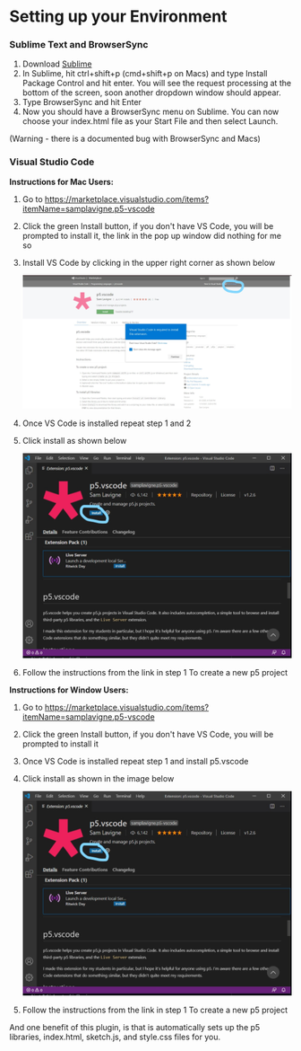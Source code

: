 # Setting up your Environment

### Sublime Text and BrowserSync

1. Download [Sublime](https://www.sublimetext.com/3)
2. In Sublime, hit ctrl+shift+p (cmd+shift+p on Macs) and type Install Package Control and hit enter. You will see the request processing at the bottom of the screen, soon another dropdown window should appear.
3. Type BrowserSync and hit Enter
4. Now you should have a BrowserSync menu on Sublime. You can now choose your index.html file as your Start File and then select Launch.

(Warning - there is a documented bug with BrowserSync and Macs)

### Visual Studio Code

**Instructions for Mac Users:**

1. Go to https://marketplace.visualstudio.com/items?itemName=samplavigne.p5-vscode

2. Click the green Install button, if you don't have VS Code, you will be prompted to install it, the link in the pop up window did nothing for me so

3. Install VS Code by clicking in the upper right corner as shown below

   ![Step1](images/step1_LI.jpg)

4. Once VS Code is installed repeat step 1 and 2

5. Click install as shown below

   ![Step 2](images/step2_LI.jpg)

6. Follow the instructions from the link in step 1 To create a new p5 project



**Instructions for Window Users:**

1. Go to https://marketplace.visualstudio.com/items?itemName=samplavigne.p5-vscode

2. Click the green Install button, if you don't have VS Code, you will be prompted to install it

3. Once VS Code is installed repeat step 1 and install p5.vscode

4. Click install as shown in the image below

   ![Step 2](images/step2_LI.jpg)

5. Follow the instructions from the link in step 1 To create a new p5 project



And one benefit of this plugin, is that is automatically sets up the p5 libraries, index.html, sketch.js, and style.css files for you.
